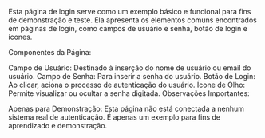 Esta página de login serve como um exemplo básico e funcional para fins de demonstração e teste. Ela apresenta os elementos comuns encontrados em páginas de login, como campos de usuário e senha, botão de login e ícones.

Componentes da Página:

Campo de Usuário: Destinado à inserção do nome de usuário ou email do usuário.
Campo de Senha: Para inserir a senha do usuário.
Botão de Login: Ao clicar, aciona o processo de autenticação do usuário.
Ícone de Olho: Permite visualizar ou ocultar a senha digitada.
Observações Importantes:

Apenas para Demonstração: Esta página não está conectada a nenhum sistema real de autenticação. É apenas um exemplo para fins de aprendizado e demonstração.
